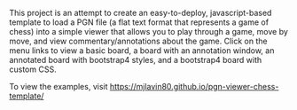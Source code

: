This project is an attempt to create an easy-to-deploy, javascript-based template to load a PGN file (a flat text format that represents a game of chess) into a simple viewer that allows you to play through a game, move by move, and view commentary/annotations about the game. Click on the menu links to view a basic board, a board with an annotation window, an annotated board with bootstrap4 styles, and a bootstrap4 board with custom CSS.</p>

To view the examples, visit https://mjlavin80.github.io/pgn-viewer-chess-template/
